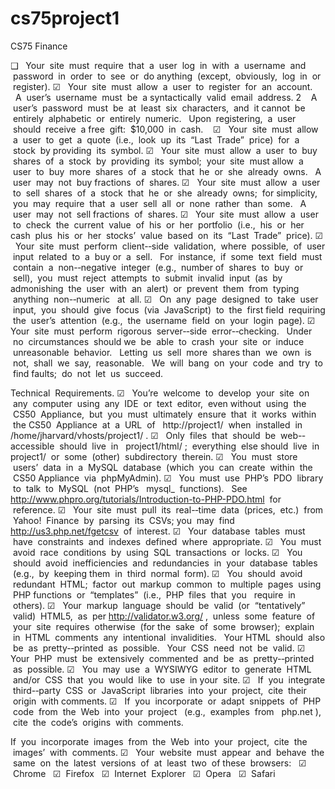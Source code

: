 cs75project1
============

CS75 Finance

❑   Your  site  must  require  that  a  user  log  in  with  a  username  and  password  in  order  to  see  or  do 
anything  (except,  obviously,  log  in  or  register). 
☑   Your  site  must  allow  a  user  to  register  for  an  account.   A  user’s  username  must  be  a 
syntactically  valid  email  address. 2    A  user’s  password  must  be  at  least  six  characters,  and  it 
cannot  be  entirely  alphabetic  or  entirely  numeric.   Upon  registering,  a  user  should  receive  a 
free  gift:  $10,000  in  cash.   
☑   Your  site  must  allow  a  user  to  get  a  quote  (i.e.,  look  up  its  “Last  Trade”  price)  for  a  stock  by 
providing  its  symbol. 
☑   Your  site  must  allow  a  user  to  buy  shares  of  a  stock  by  providing  its  symbol;  your  site  must 
allow  a  user  to  buy  more  shares  of  a  stock  that  he  or  she  already  owns.   A  user  may  not  buy 
fractions  of  shares.
☑   Your  site  must  allow  a  user  to  sell  shares  of  a  stock  that  he  or  she  already  owns;  for 
simplicity,  you  may  require  that  a  user  sell  all  or  none  rather  than  some.   A  user  may  not  sell 
fractions  of  shares. 
☑   Your  site  must  allow  a  user  to  check  the  current  value  of  his  or  her  portfolio  (i.e.,  his  or  her 
cash  plus  his  or  her  stocks’  value  based  on  its  “Last  Trade”  price). 
☑   Your  site  must  perform  client-­‐side  validation,  where  possible,  of  user  input  related  to  a  buy 
or  a  sell.   For  instance,  if  some  text  field  must  contain  a  non-­‐negative  integer  (e.g.,  number 
of  shares  to  buy  or  sell),  you  must  reject  attempts  to  submit  invalid  input  (as  by admonishing  the  user  with  an  alert)  or  prevent  them  from  typing  anything  non-­‐numeric  
at  all. 
☑   On  any  page  designed  to  take  user  input,  you  should  give  focus  (via  JavaScript)  to  the  first 
field  requiring  the  user’s  attention  (e.g.,  the  username  field  on  your  login  page). 
☑   Your  site  must  perform  rigorous  server-­‐side  error-­‐checking.   Under  no  circumstances  should 
we  be  able  to  crash  your  site  or  induce  unreasonable  behavior.   Letting  us  sell  more  shares 
than  we  own  is  not,  shall  we  say,  reasonable.   We  will  bang  on  your  code  and  try  to  find 
faults;  do  not  let  us  succeed.

Technical  Requirements. 
☑   You’re  welcome  to  develop  your  site  on  any  computer  using  any  IDE  or  text  editor,  even 
without  using  the  CS50  Appliance,  but  you  must  ultimately  ensure  that  it  works  within  the 
CS50  Appliance  at  a  URL  of   http://project1/  when  installed  in 
/home/jharvard/vhosts/project1/ . 
☑   Only  files  that  should  be  web-­‐accessible  should  live  in   project1/html/ ;  everything  else 
should  live  in   project1/  or  some  (other)  subdirectory  therein. 
☑   You  must  store  users’  data  in  a  MySQL  database  (which  you  can  create  within  the  CS50 
Appliance  via  phpMyAdmin). 
☑   You  must  use  PHP’s  PDO  library  to  talk  to  MySQL  (not  PHP’s   mysql_  functions).   See 
http://www.phpro.org/tutorials/Introduction-to-PHP-PDO.html  for  reference. 
☑   Your  site  must  pull  its  real-­‐time  data  (prices,  etc.)  from  Yahoo!  Finance  by  parsing  its  CSVs; 
you  may  find   http://us3.php.net/fgetcsv  of  interest. 
☑   Your  database  tables  must  have  constraints  and  indexes  defined  where  appropriate. 
☑   You  must  avoid  race  conditions  by  using  SQL  transactions  or  locks. 
☑   You  should  avoid  inefficiencies  and  redundancies  in  your  database  tables  (e.g.,  by  keeping 
them  in  third  normal  form). 
☑   You  should  avoid  redundant  HTML;  factor  out  markup  common  to  multiple  pages  using  PHP 
functions  or  “templates”  (i.e.,  PHP  files  that  you   require  in  others). 
☑   Your  markup  language  should  be  valid  (or  “tentatively”  valid)  HTML5,  as  per 
http://validator.w3.org/ ,  unless  some  feature  of  your  site  requires  otherwise  (for 
the  sake  of  some  browser);  explain  in  HTML  comments  any  intentional  invalidities.   Your 
HTML  should  also  be  as  pretty-­‐printed  as  possible.   Your  CSS  need  not  be  valid. 
☑   Your  PHP  must  be  extensively  commented  and  be  as  pretty-­‐printed  as  possible. 
☑   You  may  use  a  WYSIWYG  editor  to  generate  HTML  and/or  CSS  that  you  would  like  to  use  in 
your  site. 
☑   If  you  integrate  third-­‐party  CSS  or  JavaScript  libraries  into  your  project,  cite  their  origin  with 
comments. 
☑   If  you  incorporate  or  adapt  snippets  of  PHP  code  from  the  Web  into  your  project  
(e.g.,  examples  from   php.net ),  cite  the  code’s  origins  with  comments. 

If  you  incorporate  images  from  the  Web  into  your  project,  cite  the  images’  with  comments. 
☑   Your  website  must  appear  and  behave  the  same  on  the  latest  versions  of  at  least  two  of 
these  browsers: 
  ☑  Chrome 
  ☑  Firefox 
  ☑  Internet  Explorer 
  ☑  Opera 
  ☑  Safari 
